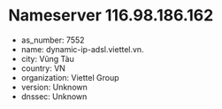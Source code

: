 # Nameserver 116.98.186.162

* as_number: 7552
* name: dynamic-ip-adsl.viettel.vn.
* city: Vũng Tàu
* country: VN
* organization: Viettel Group
* version: Unknown
* dnssec: Unknown
